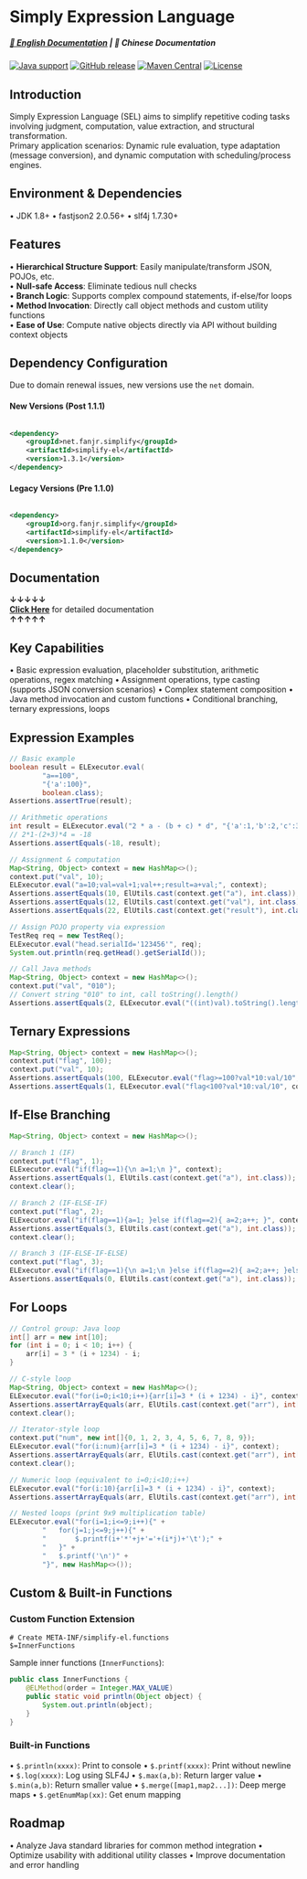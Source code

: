 # Simply Expression Language

##### [📖 English Documentation](README_en.md) | 📖 Chinese Documentation

[![Java support](https://img.shields.io/badge/Java-8+-green?logo=java&logoColor=white)](https://openjdk.java.net/) [![GitHub release](https://img.shields.io/github/release/FanJiaRui/Simply-Expression-Language)](https://github.com/FanJiaRui/Simply-Expression-Language/releases) [![Maven Central](https://img.shields.io/maven-central/v/net.fanjr.simplify/simplify-el?logo=apache-maven&logoColor=white)](https://search.maven.org/artifact/net.fanjr.simplify/simplify-el) [![License](https://img.shields.io/github/license/FanJiaRui/Simply-Expression-Language?color=4D7A97&logo=apache)](https://www.apache.org/licenses/LICENSE-2.0.html)

## Introduction

Simply Expression Language (SEL) aims to simplify repetitive coding tasks involving judgment, computation, value
extraction, and structural transformation.  
Primary application scenarios: Dynamic rule evaluation, type adaptation (message conversion), and dynamic computation
with scheduling/process engines.

## Environment & Dependencies

• JDK 1.8+
• fastjson2 2.0.56+
• slf4j 1.7.30+

## Features

• **Hierarchical Structure Support**: Easily manipulate/transform JSON, POJOs, etc.  
• **Null-safe Access**: Eliminate tedious null checks  
• **Branch Logic**: Supports complex compound statements, if-else/for loops  
• **Method Invocation**: Directly call object methods and custom utility functions  
• **Ease of Use**: Compute native objects directly via API without building context objects

## Dependency Configuration

Due to domain renewal issues, new versions use the `net` domain.

#### New Versions (Post 1.1.1)

```xml

<dependency>
    <groupId>net.fanjr.simplify</groupId>
    <artifactId>simplify-el</artifactId>
    <version>1.3.1</version>
</dependency>
```

#### Legacy Versions (Pre 1.1.0)

```xml

<dependency>
    <groupId>org.fanjr.simplify</groupId>
    <artifactId>simplify-el</artifactId>
    <version>1.1.0</version>
</dependency>
```

## Documentation

**↓↓↓↓↓**  
[**Click Here**](docs/document.md) for detailed documentation  
**↑↑↑↑↑**

## Key Capabilities

• Basic expression evaluation, placeholder substitution, arithmetic operations, regex matching
• Assignment operations, type casting (supports JSON conversion scenarios)
• Complex statement composition
• Java method invocation and custom functions
• Conditional branching, ternary expressions, loops

## Expression Examples

``` java
// Basic example
boolean result = ELExecutor.eval(
        "a==100",
        "{'a':100}",
        boolean.class);
Assertions.assertTrue(result);

// Arithmetic operations
int result = ELExecutor.eval("2 * a - (b + c) * d", "{'a':1,'b':2,'c':3,'d':4}", int.class);
// 2*1-(2+3)*4 = -18
Assertions.assertEquals(-18, result);

// Assignment & computation
Map<String, Object> context = new HashMap<>();
context.put("val", 10);
ELExecutor.eval("a=10;val=val+1;val++;result=a+val;", context);
Assertions.assertEquals(10, ElUtils.cast(context.get("a"), int.class));
Assertions.assertEquals(12, ElUtils.cast(context.get("val"), int.class));
Assertions.assertEquals(22, ElUtils.cast(context.get("result"), int.class));

// Assign POJO property via expression
TestReq req = new TestReq();
ELExecutor.eval("head.serialId='123456'", req);
System.out.println(req.getHead().getSerialId());

// Call Java methods
Map<String, Object> context = new HashMap<>();
context.put("val", "010");
// Convert string "010" to int, call toString().length()
Assertions.assertEquals(2, ELExecutor.eval("((int)val).toString().length()", context, int.class));
```

## Ternary Expressions

``` java
Map<String, Object> context = new HashMap<>();
context.put("flag", 100);
context.put("val", 10);
Assertions.assertEquals(100, ELExecutor.eval("flag>=100?val*10:val/10", context, int.class));
Assertions.assertEquals(1, ELExecutor.eval("flag<100?val*10:val/10", context, int.class));
```

## If-Else Branching

``` java
Map<String, Object> context = new HashMap<>();

// Branch 1 (IF)
context.put("flag", 1);
ELExecutor.eval("if(flag==1){\n a=1;\n }", context);
Assertions.assertEquals(1, ElUtils.cast(context.get("a"), int.class));
context.clear();

// Branch 2 (IF-ELSE-IF)
context.put("flag", 2);
ELExecutor.eval("if(flag==1){a=1; }else if(flag==2){ a=2;a++; }", context);
Assertions.assertEquals(3, ElUtils.cast(context.get("a"), int.class));
context.clear();

// Branch 3 (IF-ELSE-IF-ELSE)
context.put("flag", 3);
ELExecutor.eval("if(flag==1){\n a=1;\n }else if(flag==2){ a=2;a++; }else{ a=0; }", context);
Assertions.assertEquals(0, ElUtils.cast(context.get("a"), int.class));
```

## For Loops

``` java
// Control group: Java loop
int[] arr = new int[10];
for (int i = 0; i < 10; i++) {
    arr[i] = 3 * (i + 1234) - i;
}

// C-style loop
Map<String, Object> context = new HashMap<>();
ELExecutor.eval("for(i=0;i<10;i++){arr[i]=3 * (i + 1234) - i}", context);
Assertions.assertArrayEquals(arr, ElUtils.cast(context.get("arr"), int[].class));
context.clear();

// Iterator-style loop
context.put("num", new int[]{0, 1, 2, 3, 4, 5, 6, 7, 8, 9});
ELExecutor.eval("for(i:num){arr[i]=3 * (i + 1234) - i}", context);
Assertions.assertArrayEquals(arr, ElUtils.cast(context.get("arr"), int[].class));
context.clear();

// Numeric loop (equivalent to i=0;i<10;i++)
ELExecutor.eval("for(i:10){arr[i]=3 * (i + 1234) - i}", context);
Assertions.assertArrayEquals(arr, ElUtils.cast(context.get("arr"), int[].class));

// Nested loops (print 9x9 multiplication table)
ELExecutor.eval("for(i=1;i<=9;i++){" +
        "   for(j=1;j<=9;j++){" +
        "       $.printf(i+'*'+j+'='+(i*j)+'\t');" +
        "   }" +
        "   $.printf('\n')" +
        "}", new HashMap<>());
```

## Custom & Built-in Functions

### Custom Function Extension

```properties
# Create META-INF/simplify-el.functions
$=InnerFunctions
```

Sample inner functions (`InnerFunctions`):

``` java
public class InnerFunctions {
    @ELMethod(order = Integer.MAX_VALUE)
    public static void println(Object object) {
        System.out.println(object);
    }
}
```

### Built-in Functions

• `$.println(xxxx)`: Print to console
• `$.printf(xxxx)`: Print without newline
• `$.log(xxxx)`: Log using SLF4J
• `$.max(a,b)`: Return larger value
• `$.min(a,b)`: Return smaller value
• `$.merge([map1,map2...])`: Deep merge maps
• `$.getEnumMap(xx)`: Get enum mapping

## Roadmap

• Analyze Java standard libraries for common method integration
• Optimize usability with additional utility classes
• Improve documentation and error handling